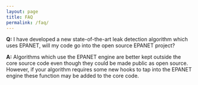 ```yaml
---
layout: page
title: FAQ
permalink: /faq/
---
```


**Q:** I have developed a new state-of-the-art leak detection algorithm which uses EPANET, will my code go into the open source EPANET project?

**A:** Algorithms which use the EPANET engine are better kept outside the core source code even though they could be made public as open source. However, if your algorithm requires some new hooks to tap into the EPANET engine these function may be added to the core code.
